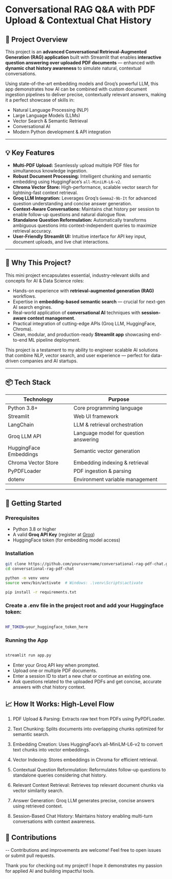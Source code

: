 # Conversational RAG Q&A with PDF Upload & Contextual Chat History

## 🚀 Project Overview

This project is an **advanced Conversational Retrieval-Augmented Generation (RAG) application** built with Streamlit that enables **interactive question answering over uploaded PDF documents** — enhanced with **dynamic chat history awareness** to simulate natural, contextual conversations.

Using state-of-the-art embedding models and Groq’s powerful LLM, this app demonstrates how AI can be combined with custom document ingestion pipelines to deliver precise, contextually relevant answers, making it a perfect showcase of skills in:

- Natural Language Processing (NLP)
- Large Language Models (LLMs)
- Vector Search & Semantic Retrieval
- Conversational AI
- Modern Python development & API integration

---

## 💡 Key Features

- **Multi-PDF Upload:** Seamlessly upload multiple PDF files for simultaneous knowledge ingestion.
- **Robust Document Processing:** Intelligent chunking and semantic embedding using HuggingFace’s `all-MiniLM-L6-v2`.
- **Chroma Vector Store:** High-performance, scalable vector search for lightning-fast context retrieval.
- **Groq LLM Integration:** Leverages Groq’s `Gemma2-9b-It` for advanced question understanding and concise answer generation.
- **Context-Aware Conversations:** Maintains chat history per session to enable follow-up questions and natural dialogue flow.
- **Standalone Question Reformulation:** Automatically transforms ambiguous questions into context-independent queries to maximize retrieval accuracy.
- **User-Friendly Streamlit UI:** Intuitive interface for API key input, document uploads, and live chat interactions.

---

## 🎯 Why This Project?

This mini project encapsulates essential, industry-relevant skills and concepts for AI & Data Science roles:

- Hands-on experience with **retrieval-augmented generation (RAG)** workflows.
- Expertise in **embedding-based semantic search** — crucial for next-gen AI search engines.
- Real-world application of **conversational AI** techniques with **session-aware context management**.
- Practical integration of cutting-edge APIs (Groq LLM, HuggingFace, Chroma).
- Clean, modular, and production-ready **Streamlit app** showcasing end-to-end ML pipeline deployment.

This project is a testament to my ability to engineer scalable AI solutions that combine NLP, vector search, and user experience — perfect for data-driven companies and AI startups.

---

## 📦 Tech Stack

| Technology           | Purpose                               |
| -------------------- | ----------------------------------- |
| Python 3.8+          | Core programming language            |
| Streamlit            | Web UI framework                     |
| LangChain            | LLM & retrieval orchestration        |
| Groq LLM API         | Language model for question answering|
| HuggingFace Embeddings | Semantic vector generation          |
| Chroma Vector Store  | Embedding indexing & retrieval       |
| PyPDFLoader          | PDF ingestion & parsing               |
| dotenv               | Environment variable management       |

---

## 🚀 Getting Started

### Prerequisites

- Python 3.8 or higher
- A valid **Groq API Key** (register at [Groq](https://www.groq.com/))
- HuggingFace token (for embedding model access)

### Installation

```bash
git clone https://github.com/yourusername/conversational-rag-pdf-chat.git
cd conversational-rag-pdf-chat

python -m venv venv
source venv/bin/activate  # Windows: .\venv\Scripts\activate

pip install -r requirements.txt
```

### Create a .env file in the project root and add your Huggingface token:
```bash

HF_TOKEN=your_huggingface_token_here

```

### Running the App
```bash

streamlit run app.py

```
- Enter your Groq API key when prompted.
- Upload one or multiple PDF documents.
- Enter a session ID to start a new chat or continue an existing one.
- Ask questions related to the uploaded PDFs and get concise, accurate answers with chat history context.

## 📈 How It Works: High-Level Flow
1. PDF Upload & Parsing: Extracts raw text from PDFs using PyPDFLoader.

2. Text Chunking: Splits documents into overlapping chunks optimized for semantic search.

3. Embedding Creation: Uses HuggingFace’s all-MiniLM-L6-v2 to convert text chunks into vector embeddings.

4. Vector Indexing: Stores embeddings in Chroma for efficient retrieval.

5. Contextual Question Reformulation: Reformulates follow-up questions to standalone queries considering chat history.

6. Relevant Context Retrieval: Retrieves top relevant document chunks via vector similarity search.

7. Answer Generation: Groq LLM generates precise, concise answers using retrieved context.

8. Session-Based Chat History: Maintains history enabling multi-turn conversations with context awareness.

## 🙌 Contributions

--
Contributions and improvements are welcome! Feel free to open issues or submit pull requests.


Thank you for checking out my project! I hope it demonstrates my passion for applied AI and building impactful tools.